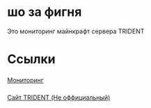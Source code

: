 # шо за фигня
Это мониторинг майнкрафт сервера TRIDENT
# Ссылки
### 
[Мониторинг](https://artzab1103.github.io)
### 
[Сайт TRIDENT (Не оффициальный)](https://sites.google.com/view/tridentlostya)

